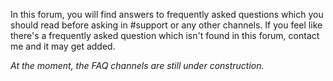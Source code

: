 In this forum, you will find answers to frequently asked questions which you should read before asking in #support or any other channels. If you feel like there's a frequently asked question which isn't found in this forum, contact me and it may get added.

*At the moment, the FAQ channels are still under construction.*